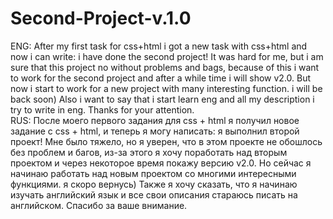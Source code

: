 # Second-Project-v.1.0
ENG: After my first task for css+html i got a new task with css+html and now i can write: i have done the second project! It was hard for me, but i am sure that this project no  without problems and bags, because of this i want to work for the second project and after a while time i will show v2.0. But now i start to work for a new project with many interesting function. i will be back soon)  Also i want to say that i start learn eng and all my description i try to write in eng. Thanks for your attention.
<br>
RUS: После моего первого задания для css + html я получил новое задание с css + html, и теперь я могу написать: я выполнил второй проект! Мне было тяжело, но я уверен, что в этом проекте не обошлось без проблем и багов, из-за этого я хочу поработать над вторым проектом и через некоторое время покажу версию v2.0. Но сейчас я начинаю работать над новым проектом со многими интересными функциями. я скоро вернусь) Также я хочу сказать, что я начинаю изучать английский язык и все свои описания стараюсь писать на английском. Спасибо за ваше внимание.
